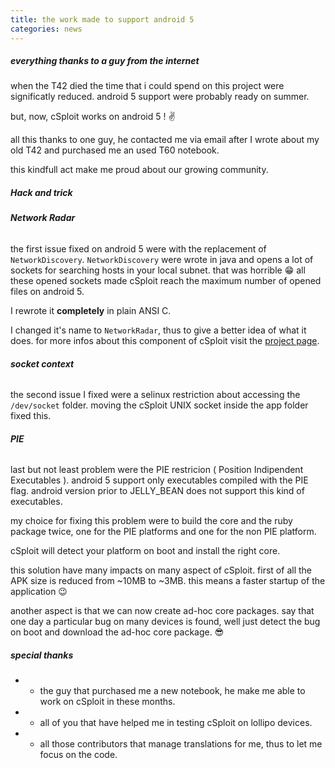 ```yaml
---
title: the work made to support android 5
categories: news
---
```


##### everything thanks to a guy from the internet

when the T42 died the time that i could spend on this project were significatly reduced.
android 5 support were probably ready on summer.

but, now, cSploit works on android 5 ! :v:

all this thanks to one guy, he contacted me via email after I wrote about my old T42 and purchased me an used T60 notebook.

this kindfull act make me proud about our growing community.


##### Hack and trick

###### **Network Radar**

the first issue fixed on android 5 were with the replacement of `NetworkDiscovery`.
`NetworkDiscovery` were wrote in java and opens a lot of sockets for searching hosts in your local subnet.
that was horrible :grin:
all these opened sockets made cSploit reach the maximum number of opened files on android 5.

I rewrote it **completely** in plain ANSI C.

I changed it's name to `NetworkRadar`, thus to give a better idea of what it does.
for more infos about this component of cSploit visit the [project page](https://github.com/cSploit/network-radar/).

###### **socket context**

the second issue I fixed were a selinux restriction about accessing the `/dev/socket` folder.
moving the cSploit UNIX socket inside the app folder fixed this.

###### **PIE**

last but not least problem were the PIE restricion ( Position Indipendent Executables ).
android 5 support only executables compiled with the PIE flag.
android version prior to JELLY_BEAN does not support this kind of executables.

my choice for fixing this problem were to build the core and the ruby package twice,
one for the PIE platforms and one for the non PIE platform.

cSploit will detect your platform on boot and install the right core.

this solution have many impacts on many aspect of cSploit. first of all the APK size is reduced from ~10MB to ~3MB.
this means a faster startup of the application :wink:

another aspect is that we can now create ad-hoc core packages.
say that one day a particular bug on many devices is found,
well just detect the bug on boot and download the ad-hoc core package. :sunglasses:

##### special thanks

  - - the guy that purchased me a new notebook, he make me able to work on cSploit in these months.
  - - all of you that have helped me in testing cSploit on lollipo devices.
  - - all those contributors that manage translations for me, thus to let me focus on the code.



